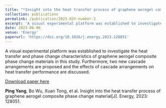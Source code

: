 ```yaml
---
title: "*Insight into the heat transfer process of graphene aerogel composite phase change material*"
collection: publications
permalink: /publication/2023-EGY-number-2
excerpt: 'A visual experimental platform was established to investigate the heat transfer and phase change characteristics of graphene aerogel composite phase change materials in this study. Furthermore, two new cascade arrangements are proposed and the effects of cascade arrangements on heat transfer performance are discussed.'
date: 2023-06-06
venue: 'Energy'
paperurl: 'https://doi.org/10.1016/j.energy.2023.128051'
---
```

A visual experimental platform was established to investigate the heat transfer and phase change characteristics of graphene aerogel composite phase change materials in this study. Furthermore, two new cascade arrangements are proposed and the effects of cascade arrangements on heat transfer performance are discussed.

[Download paper here](http://academicpages.github.io/files/paper2.pdf)

**Ping Yang**, Bo Wu, Xuan Tong, et al. Insight into the heat transfer process of graphene aerogel composite phase change material[J]. Energy, 2023: 128051.
